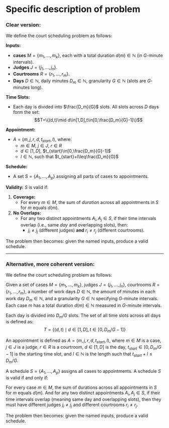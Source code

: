 # Specific description of problem

### Clear version:

We define the court scheduling problem as follows:

**Inputs:**
* **cases** $M=\{m_1,\ldots,m_k\}$, each with a total duration $d(m)\in\mathbb{N}$ (in $G$-minute intervals).
* **Judges** $J=\{j_1,\ldots,j_n\}$.
* **Courtrooms** $R=\{r_1,\ldots,r_m\}$.
* **Days** $D\in\mathbb{N}$, daily minutes $D_m\in\mathbb{N}$, granularity $G\in\mathbb{N}$ (slots are $G$-minutes long).

**Time Slots:**
* Each day is divided into $\frac{D_m}{G}$ slots. All slots across $D$ days form the set:
  $$T=\{(d,t)\mid d\in[1,D],t\in[0,\frac{D_m}{G}-1]\}$$

**Appointment:**
* $A=(m,j,r,d,t_{start},l)$, where:
  * $m\in M$, $j\in J$, $r\in R$
  * $d\in[1,D]$, $t_{start}\in[0,\frac{D_m}{G}-1]$
  * $l\in\mathbb{N}$, such that $t_{start}+l\leq\frac{D_m}{G}$

**Schedule:**
* A set $S=\{A_1,\ldots,A_p\}$ assigning all parts of cases to appointments.

**Validity:** $S$ is valid if:
1. **Coverage:**
   * For every $m\in M$, the sum of $duration$ across all appointments in $S$ for $m$ equals $d(m)$.
2. **No Overlaps:**
   * For any two distinct appointments $A_i,A_j\in S$, if their time intervals overlap (i.e., same $day$ and overlapping slots), then:
     * $j_i\neq j_j$ (different judges) **and** $r_i\neq r_j$ (different courtrooms).


The problem then becomes: given the named inputs, produce a valid schedule.

___

### Alternative, more coherent version:

We define the court scheduling problem as follows:

Given a set of cases $M=\{m_1,\ldots,m_k\}$, judges $J=\{j_1,\ldots,j_n\}$, courtrooms $R=\{r_1,\ldots,r_m\}$, a number of work days $D\in\mathbb{N}$, the amount of minutes in each work day $D_m\in\mathbb{N}$, and a granularity $G\in\mathbb{N}$ specifying $G$-minute intervals. Each case $m$ has a total duration $d(m)\in\mathbb{N}$ measured in $G$-minute intervals.

Each day is divided into $D_m/G$ slots. The set of all time slots across all days is defined as:
$$T=\{(d,t)\mid d\in[1,D],t\in[0,D_m/G-1]\}$$

An appointment is defined as $A=(m,j,r,d,t_{start},l)$, where $m\in M$ is a case, $j\in J$ is a judge, $r\in R$ is a courtroom, $d\in[1,D]$ is the day, $t_{start}\in[0,D_m/G-1]$ is the starting time slot, and $l\in\mathbb{N}$ is the length such that $t_{start}+l\leq D_m/G$.

A schedule $S=\{A_1,\ldots,A_p\}$ assigns all cases to appointments. A schedule $S$ is valid if and only if:

For every case $m\in M$, the sum of durations across all appointments in $S$ for $m$ equals $d(m)$. And for any two distinct appointments $A_i,A_j\in S$, if their time intervals overlap (meaning same day and overlapping slots), then they must have different judges $j_i\neq j_j$ and different courtrooms $r_i\neq r_j$.

The problem then becomes: given the named inputs, produce a valid schedule.